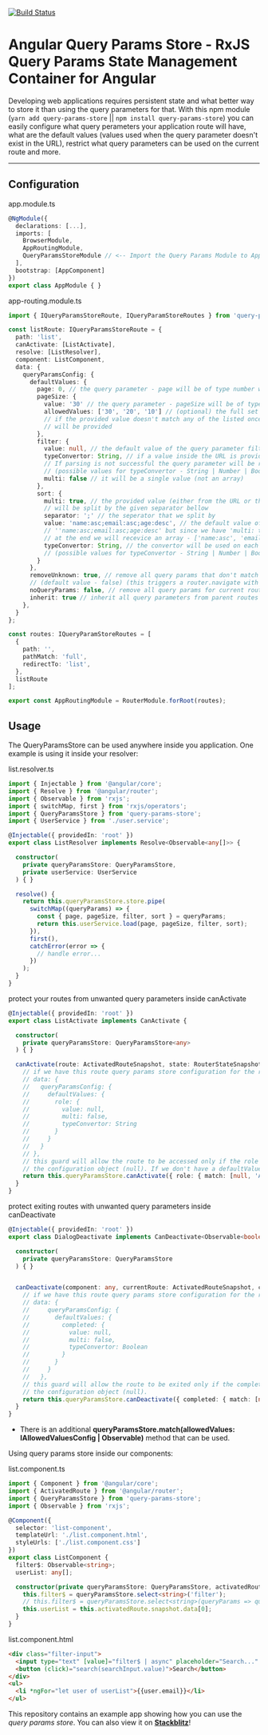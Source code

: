 [![Build Status](https://travis-ci.com/IliaIdakiev/query-param-store.svg?branch=master)](https://travis-ci.com/IliaIdakiev/query-param-store)

# Angular Query Params Store - RxJS Query Params State Management Container for Angular 

Developing web applications requires persistent state and what better way to store it than using the query parameters for that. With this npm module (`yarn add query-params-store` || `npm install query-params-store`) you can easily configure what query perameters your application route will have, what are the default values (values used when the query parameter doesn't exist in the URL),
restrict what query parameters can be used on the current route and more.

---

## Configuration
app.module.ts
```typescript
@NgModule({
  declarations: [...],
  imports: [
    BrowserModule,
    AppRoutingModule,
    QueryParamsStoreModule // <-- Import the Query Params Module to AppModule
  ],
  bootstrap: [AppComponent]
})
export class AppModule { }
```

app-routing.module.ts
```typescript
import { IQueryParamsStoreRoute, IQueryParamStoreRoutes } from 'query-params-store';

const listRoute: IQueryParamsStoreRoute = {
  path: 'list',
  canActivate: [ListActivate],
  resolve: [ListResolver],
  component: ListComponent,
  data: {
    queryParamsConfig: {
      defaultValues: {
        page: 0, // the query parameter - page will be of type number with default value of 0 (type number)
        pageSize: { 
          value: '30' // the query parameter - pageSize will be of type string with default value of '30' (type string)
          allowedValues: ['30', '20', '10'] // (optional) the full set of allowed values for the current query param
          // if the provided value doesn't match any of the listed once it will be removed and the default one
          // will be provided
        }, 
        filter: {
          value: null, // the default value of the query parameter filter will be null
          typeConvertor: String, // if a value inside the URL is provided it will be automatically parsed as String 
          // If parsing is not successful the query parameter will be removed.
          // (possible values for typeConvertor - String | Number | Boolean)
          multi: false // it will be a single value (not an array)
        },
        sort: {
          multi: true, // the provided value (either from the URL or the default one) will be threated as a string and it 
          // will be split by the given separator bellow
          separator: ';' // the seperator that we split by
          value: 'name:asc;email:asc;age:desc', // the default value of the query parameter sort will be 
          // ''name:asc;email:asc;age:desc' but since we have 'multi: true' it will be split by the given separator and 
          // at the end we will recevice an array - ['name:asc', 'email:asc', 'age:desc'];
          typeConvertor: String, // the convertor will be used on each value from the split array 
          // (possible values for typeConvertor - String | Number | Boolean)
        }
      },
      removeUnknown: true, // remove all query params that don't match the ones provided in defaultValues config property 
      // (default value - false) (this triggers a router.navigate with all unknown query params set to undefined)
      noQueryParams: false, // remove all query params for current route (default value - false)
      inherit: true // inherit all query parameters from parent routes (default value - true)
    },
  }
};

const routes: IQueryParamStoreRoutes = [
  {
    path: '',
    pathMatch: 'full',
    redirectTo: 'list',
  },
  listRoute
];

export const AppRoutingModule = RouterModule.forRoot(routes);
```

## Usage

The QueryParamsStore can be used anywhere inside you application. One example is using it inside your resolver:

list.resolver.ts
```typescript
import { Injectable } from '@angular/core';
import { Resolve } from '@angular/router';
import { Observable } from 'rxjs';
import { switchMap, first } from 'rxjs/operators';
import { QueryParamsStore } from 'query-params-store';
import { UserService } from './user.service';

@Injectable({ providedIn: 'root' })
export class ListResolver implements Resolve<Observable<any[]>> {

  constructor(
    private queryParamsStore: QueryParamsStore,
    private userService: UserService
  ) { }

  resolve() {
    return this.queryParamsStore.store.pipe(
      switchMap((queryParams) => {
        const { page, pageSize, filter, sort } = queryParams;
        return this.userService.load(page, pageSize, filter, sort);
      }), 
      first(),
      catchError(error => {
        // handle error...
      })
    );
  }
}
```

protect your routes from unwanted query parameters inside canActivate

```typescript
@Injectable({ providedIn: 'root' })
export class ListActivate implements CanActivate {

  constructor(
    private queryParamsStore: QueryParamsStore<any>
  ) { }

  canActivate(route: ActivatedRouteSnapshot, state: RouterStateSnapshot): Observable<boolean> {
    // if we have this route query params store configuration for the route
    // data: {
    //   queryParamsConfig: {
    //     defaultValues: {
    //       role: {
    //         value: null,
    //         multi: false,
    //         typeConvertor: String
    //       }
    //     }
    //   }
    // },
    // this guard will allow the route to be accessed only if the role query param is 'ADMIN' or the defaultValue from
    // the configuration object (null). If we don't have a defaultValue we should add undefined instead of null
    return this.queryParamsStore.canActivate({ role: { match: [null, 'ADMIN'] } });
  }
}

```

protect exiting routes with unwanted query parameters inside canDeactivate

```typescript
@Injectable({ providedIn: 'root' })
export class DialogDeactivate implements CanDeactivate<Observable<boolean>> {

  constructor(
    private queryParamsStore: QueryParamsStore
  ) { }


  canDeactivate(component: any, currentRoute: ActivatedRouteSnapshot, currentState: RouterStateSnapshot, nextState?: RouterStateSnapshot) {
    // if we have this route query params store configuration for the route
    // data: {
    //     queryParamsConfig: {
    //       defaultValues: {
    //         completed: {
    //           value: null,
    //           multi: false,
    //           typeConvertor: Boolean
    //         }
    //       }
    //     }
    //   },
    // this guard will allow the route to be exited only if the completed query param is true or the defaultValue from
    // the configuration object (null).
    return this.queryParamsStore.canDeactivate({ completed: { match: [null, true] } }, currentState);
  }
}
```

* There is an additional **queryParamsStore.match(allowedValues: IAllowedValuesConfig | Observable<IAllowedValuesConfig>)** method that can be used.

Using query params store inside our components:

list.component.ts
```typescript
import { Component } from '@angular/core';
import { ActivatedRoute } from '@angular/router';
import { QueryParamsStore } from 'query-params-store';
import { Observable } from 'rxjs';

@Component({
  selector: 'list-component',
  templateUrl: './list.component.html',
  styleUrls: ['./list.component.css']
})
export class ListComponent {
  filter$: Observable<string>;
  userList: any[];

  constructor(private queryParamsStore: QueryParamsStore, activatedRoute: ActivatedRoute) {
    this.filter$ = queryParamsStore.select<string>('filter');
    // this.filter$ = queryParamsStore.select<string>(queryParams => queryParams.filter);
    this.userList = this.activatedRoute.snapshot.data[0];
  }
}

```

list.component.html
```html
<div class="filter-input">
  <input type="text" [value]="filter$ | async" placeholder="Search..." #searchInput>
  <button (click)="search(searchInput.value)">Search</button>
</div>
<ul>
  <li *ngFor="let user of userList">{{user.email}}</li>
</ul>
```


This repository contains an example app showing how you can use the *query params store*. You can also view it on [**Stackblitz**](https://stackblitz.com/github/IliaIdakiev/query-param-store)!
